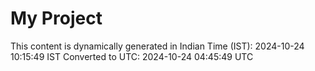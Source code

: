 # My Project

This content is dynamically generated in Indian Time (IST): 2024-10-24 10:15:49 IST
Converted to UTC: 2024-10-24 04:45:49 UTC

